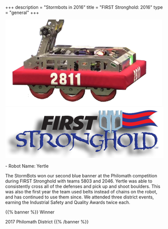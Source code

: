 +++
description = "Stormbots in 2016"
title = "FIRST Stronghold: 2016"
type = "general"
+++

<img style="text-align: right" src="/images/RobotsIcons/2016-robot.png" width="500"/>
<img style="text-align: right" src="/images/games/firststronghold.png" width="530"/>
<br />
<p>
- Robot Name: Yertle

The StormBots won our second blue banner at the Philomath competition during FIRST Stronghold with teams 5803 and 2046. Yertle was able to consistently cross all of the defenses and pick up and shoot boulders. This was also the first year the team used belts instead of chains on the robot, and has continued to use them since. We attended three district events, earning the Industrial Safety and Quality Awards twice each.
</p>

{{% banner %}}
Winner

2017 Philomath District
{{% /banner %}}
